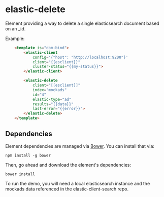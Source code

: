# elastic-delete

Element providing a way to delete a single elasticsearch document based on an _id. 

Example:
```html
    <template is="dom-bind">
        <elastic-client
            config='{"host": "http://localhost:9200"}'
            client="{{esclient}}"
            cluster-status="{{my-status}}">
        </elastic-client>

        <elastic-delete
            client="[[esclient]]"
            index="mockads"
            id="4"
            elastic-type="ad"
            results="{{data}}"
            last-error="{{error}}">
        </elastic-delete>
    </template>
```

## Dependencies

Element dependencies are managed via [Bower](http://bower.io/). You can
install that via:

    npm install -g bower

Then, go ahead and download the element's dependencies:

    bower install

To run the demo, you will need a local elasticsearch instance and the 
mockads data referenced in the elastic-client-search repo.
